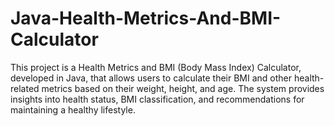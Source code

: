 # Java-Health-Metrics-And-BMI-Calculator
This project is a Health Metrics and BMI (Body Mass Index) Calculator, developed in Java, that allows users to calculate their BMI and other health-related metrics based on their weight, height, and age. The system provides insights into health status, BMI classification, and recommendations for maintaining a healthy lifestyle.
